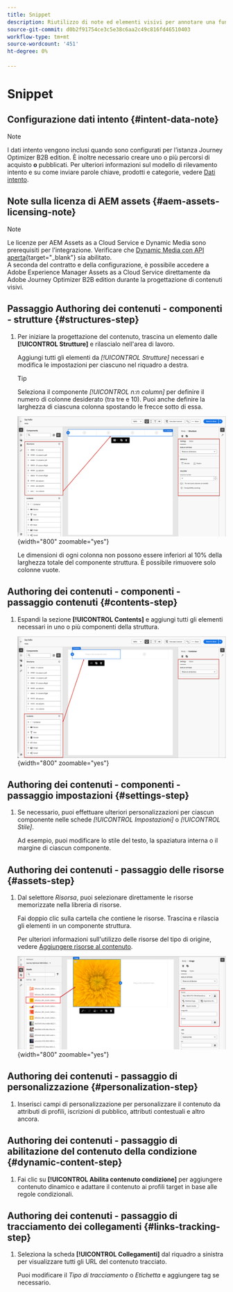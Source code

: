 ```yaml
---
title: Snippet
description: Riutilizzo di note ed elementi visivi per annotare una funzione o una pagina applicata a una specifica edizione
source-git-commit: d0b2f91754ce3c5e38c6aa2c49c816fd46510403
workflow-type: tm+mt
source-wordcount: '451'
ht-degree: 0%

---
```


# Snippet

<!-- Content authoring steps for reuse -->

## Configurazione dati intento {#intent-data-note}

>[!NOTE]
>
>I dati intento vengono inclusi quando sono configurati per l’istanza Journey Optimizer B2B edition. È inoltre necessario creare uno o più percorsi di acquisto **o** pubblicati. Per ulteriori informazioni sul modello di rilevamento intento e su come inviare parole chiave, prodotti e categorie, vedere [Dati intento](../user/admin/intent-data.md).

## Note sulla licenza di AEM assets {#aem-assets-licensing-note}

>[!NOTE]
>
>Le licenze per AEM Assets as a Cloud Service e Dynamic Media sono prerequisiti per l’integrazione. Verificare che [Dynamic Media con API aperta](https://experienceleague.adobe.com/it/docs/experience-manager-cloud-service/content/assets/dynamicmedia/dynamic-media-open-apis/dynamic-media-open-apis-overview){target="_blank"} sia abilitato.<br/>
>A seconda del contratto e della configurazione, è possibile accedere a Adobe Experience Manager Assets as a Cloud Service direttamente da Adobe Journey Optimizer B2B edition durante la progettazione di contenuti visivi.

## Passaggio Authoring dei contenuti - componenti - strutture {#structures-step}

1. Per iniziare la progettazione del contenuto, trascina un elemento dalle **[!UICONTROL Strutture]** e rilascialo nell&#39;area di lavoro.

   Aggiungi tutti gli elementi da _[!UICONTROL Strutture]_ necessari e modifica le impostazioni per ciascuno nel riquadro a destra.

   >[!TIP]
   >
   >Seleziona il componente _[!UICONTROL n:n column]_ per definire il numero di colonne desiderato (tra tre e 10). Puoi anche definire la larghezza di ciascuna colonna spostando le frecce sotto di essa.

   ![Trascina una struttura nell&#39;area di lavoro e regola le impostazioni](../assets/content-design-shared/content-design-add-structure.png){width="800" zoomable="yes"}

   Le dimensioni di ogni colonna non possono essere inferiori al 10% della larghezza totale del componente struttura. È possibile rimuovere solo colonne vuote.

## Authoring dei contenuti - componenti - passaggio contenuti {#contents-step}

1. Espandi la sezione **[!UICONTROL Contents]** e aggiungi tutti gli elementi necessari in uno o più componenti della struttura.

   ![Trascina un elemento di contenuto nell&#39;area di lavoro e regola le impostazioni](../assets/content-design-shared/content-design-add-content.png){width="800" zoomable="yes"}
   <!--
   reference to the contents elements--->

## Authoring dei contenuti - componenti - passaggio impostazioni {#settings-step}

1. Se necessario, puoi effettuare ulteriori personalizzazioni per ciascun componente nelle schede _[!UICONTROL Impostazioni]_ o _[!UICONTROL Stile]_.

   Ad esempio, puoi modificare lo stile del testo, la spaziatura interna o il margine di ciascun componente.

## Authoring dei contenuti - passaggio delle risorse {#assets-step}

1. Dal selettore _Risorsa_, puoi selezionare direttamente le risorse memorizzate nella libreria di risorse.

   Fai doppio clic sulla cartella che contiene le risorse. Trascina e rilascia gli elementi in un componente struttura.

   Per ulteriori informazioni sull&#39;utilizzo delle risorse del tipo di origine, vedere [Aggiungere risorse al contenuto](../user/content/assets-overview.md#use-assets-for-content-authoring).

   ![Trascina una risorsa Marketo Engage nell&#39;area di lavoro e regola le impostazioni](../assets/content-design-shared/content-design-add-asset.png){width="800" zoomable="yes"}

## Authoring dei contenuti - passaggio di personalizzazione {#personalization-step}

1. Inserisci campi di personalizzazione per personalizzare il contenuto da attributi di profili, iscrizioni di pubblico, attributi contestuali e altro ancora.

## Authoring dei contenuti - passaggio di abilitazione del contenuto della condizione {#dynamic-content-step}

1. Fai clic su **[!UICONTROL Abilita contenuto condizione]** per aggiungere contenuto dinamico e adattare il contenuto ai profili target in base alle regole condizionali.

## Authoring dei contenuti - passaggio di tracciamento dei collegamenti {#links-tracking-step}

1. Seleziona la scheda **[!UICONTROL Collegamenti]** dal riquadro a sinistra per visualizzare tutti gli URL del contenuto tracciato.

   Puoi modificare il _Tipo di tracciamento_ o _Etichetta_ e aggiungere tag se necessario.
